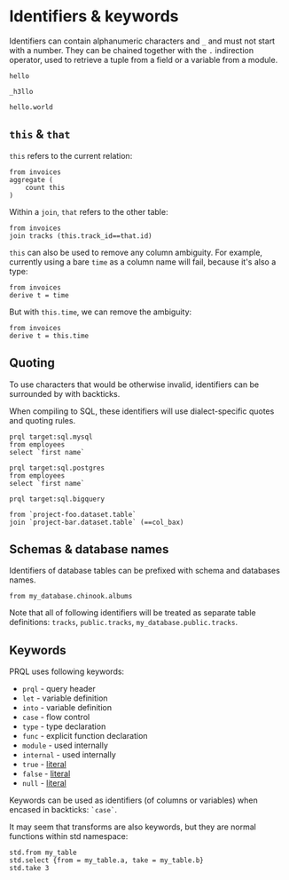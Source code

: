 # Identifiers & keywords

Identifiers can contain alphanumeric characters and `_` and must not start with
a number. They can be chained together with the `.` indirection operator, used
to retrieve a tuple from a field or a variable from a module.

```prql no-eval
hello

_h3llo

hello.world
```

## `this` & `that`

`this` refers to the current relation:

```prql
from invoices
aggregate (
    count this
)
```

Within a `join`, `that` refers to the other table:

```prql
from invoices
join tracks (this.track_id==that.id)
```

`this` can also be used to remove any column ambiguity. For example, currently
using a bare `time` as a column name will fail, because it's also a type:

```prql error no-fmt
from invoices
derive t = time
```

But with `this.time`, we can remove the ambiguity:

```prql
from invoices
derive t = this.time
```

## Quoting

To use characters that would be otherwise invalid, identifiers can be surrounded
by with backticks.

When compiling to SQL, these identifiers will use dialect-specific quotes and
quoting rules.

```prql
prql target:sql.mysql
from employees
select `first name`
```

```prql
prql target:sql.postgres
from employees
select `first name`
```

```prql
prql target:sql.bigquery

from `project-foo.dataset.table`
join `project-bar.dataset.table` (==col_bax)
```

## Schemas & database names

Identifiers of database tables can be prefixed with schema and databases names.

```prql
from my_database.chinook.albums
```

Note that all of following identifiers will be treated as separate table
definitions: `tracks`, `public.tracks`, `my_database.public.tracks`.

## Keywords

PRQL uses following keywords:

- `prql` - query header
- `let` - variable definition
- `into` - variable definition
- `case` - flow control
- `type` - type declaration
- `func` - explicit function declaration
- `module` - used internally
- `internal` - used internally
- `true` - [literal](./literals.md)
- `false` - [literal](./literals.md)
- `null` - [literal](./literals.md)

Keywords can be used as identifiers (of columns or variables) when encased in
backticks: `` `case` ``.

It may seem that transforms are also keywords, but they are normal functions
within std namespace:

```prql
std.from my_table
std.select {from = my_table.a, take = my_table.b}
std.take 3
```
